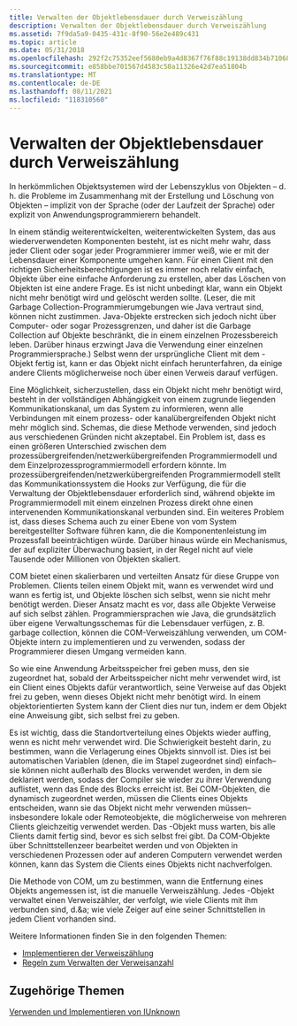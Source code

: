 ```yaml
---
title: Verwalten der Objektlebensdauer durch Verweiszählung
description: Verwalten der Objektlebensdauer durch Verweiszählung
ms.assetid: 7f9da5a9-0435-431c-8f90-56e2e489c431
ms.topic: article
ms.date: 05/31/2018
ms.openlocfilehash: 292f2c75352eef5680eb9a4d8367f76f88c19138dd834b71068740bee18f2315
ms.sourcegitcommit: e858bbe701567d4583c50a11326e42d7ea51804b
ms.translationtype: MT
ms.contentlocale: de-DE
ms.lasthandoff: 08/11/2021
ms.locfileid: "118310560"
---
```

# <a name="managing-object-lifetimes-through-reference-counting"></a>Verwalten der Objektlebensdauer durch Verweiszählung

In herkömmlichen Objektsystemen wird der Lebenszyklus von Objekten – d. h. die Probleme im Zusammenhang mit der Erstellung und Löschung von Objekten – implizit von der Sprache (oder der Laufzeit der Sprache) oder explizit von Anwendungsprogrammierern behandelt.

In einem ständig weiterentwickelten, weiterentwickelten System, das aus wiederverwendeten Komponenten besteht, ist es nicht mehr wahr, dass jeder Client oder sogar jeder Programmierer immer weiß, wie er mit der Lebensdauer einer Komponente umgehen kann. Für einen Client mit den richtigen Sicherheitsberechtigungen ist es immer noch relativ einfach, Objekte über eine einfache Anforderung zu erstellen, aber das Löschen von Objekten ist eine andere Frage. Es ist nicht unbedingt klar, wann ein Objekt nicht mehr benötigt wird und gelöscht werden sollte. (Leser, die mit Garbage Collection-Programmierumgebungen wie Java vertraut sind, können nicht zustimmen. Java-Objekte erstrecken sich jedoch nicht über Computer- oder sogar Prozessgrenzen, und daher ist die Garbage Collection auf Objekte beschränkt, die in einem einzelnen Prozessbereich leben. Darüber hinaus erzwingt Java die Verwendung einer einzelnen Programmiersprache.) Selbst wenn der ursprüngliche Client mit dem -Objekt fertig ist, kann er das Objekt nicht einfach herunterfahren, da einige andere Clients möglicherweise noch über einen Verweis darauf verfügen.

Eine Möglichkeit, sicherzustellen, dass ein Objekt nicht mehr benötigt wird, besteht in der vollständigen Abhängigkeit von einem zugrunde liegenden Kommunikationskanal, um das System zu informieren, wenn alle Verbindungen mit einem prozess- oder kanalübergreifenden Objekt nicht mehr möglich sind. Schemas, die diese Methode verwenden, sind jedoch aus verschiedenen Gründen nicht akzeptabel. Ein Problem ist, dass es einen größeren Unterschied zwischen dem prozessübergreifenden/netzwerkübergreifenden Programmiermodell und dem Einzelprozessprogrammiermodell erfordern könnte. Im prozessübergreifenden/netzwerkübergreifenden Programmiermodell stellt das Kommunikationssystem die Hooks zur Verfügung, die für die Verwaltung der Objektlebensdauer erforderlich sind, während objekte im Programmiermodell mit einem einzelnen Prozess direkt ohne einen intervenenden Kommunikationskanal verbunden sind. Ein weiteres Problem ist, dass dieses Schema auch zu einer Ebene von vom System bereitgestellter Software führen kann, die die Komponentenleistung im Prozessfall beeinträchtigen würde. Darüber hinaus würde ein Mechanismus, der auf expliziter Überwachung basiert, in der Regel nicht auf viele Tausende oder Millionen von Objekten skaliert.

COM bietet einen skalierbaren und verteilten Ansatz für diese Gruppe von Problemen. Clients teilen einem Objekt mit, wann es verwendet wird und wann es fertig ist, und Objekte löschen sich selbst, wenn sie nicht mehr benötigt werden. Dieser Ansatz macht es vor, dass alle Objekte Verweise auf sich selbst zählen. Programmiersprachen wie Java, die grundsätzlich über eigene Verwaltungsschemas für die Lebensdauer verfügen, z. B. garbage collection, können die COM-Verweiszählung verwenden, um COM-Objekte intern zu implementieren und zu verwenden, sodass der Programmierer diesen Umgang vermeiden kann.

So wie eine Anwendung Arbeitsspeicher frei geben muss, den sie zugeordnet hat, sobald der Arbeitsspeicher nicht mehr verwendet wird, ist ein Client eines Objekts dafür verantwortlich, seine Verweise auf das Objekt frei zu geben, wenn dieses Objekt nicht mehr benötigt wird. In einem objektorientierten System kann der Client dies nur tun, indem er dem Objekt eine Anweisung gibt, sich selbst frei zu geben.

Es ist wichtig, dass die Standortverteilung eines Objekts wieder auffing, wenn es nicht mehr verwendet wird. Die Schwierigkeit besteht darin, zu bestimmen, wann die Verlagerung eines Objekts sinnvoll ist. Dies ist bei automatischen Variablen (denen, die im Stapel zugeordnet sind) einfach– sie können nicht außerhalb des Blocks verwendet werden, in dem sie deklariert werden, sodass der Compiler sie wieder zu ihrer Verwendung auflistet, wenn das Ende des Blocks erreicht ist. Bei COM-Objekten, die dynamisch zugeordnet werden, müssen die Clients eines Objekts entscheiden, wann sie das Objekt nicht mehr verwenden müssen– insbesondere lokale oder Remoteobjekte, die möglicherweise von mehreren Clients gleichzeitig verwendet werden. Das -Objekt muss warten, bis alle Clients damit fertig sind, bevor es sich selbst frei gibt. Da COM-Objekte über Schnittstellenzeer bearbeitet werden und von Objekten in verschiedenen Prozessen oder auf anderen Computern verwendet werden können, kann das System die Clients eines Objekts nicht nachverfolgen.

Die Methode von COM, um zu bestimmen, wann die Entfernung eines Objekts angemessen ist, ist die manuelle Verweiszählung. Jedes -Objekt verwaltet einen Verweiszähler, der verfolgt, wie viele Clients mit ihm verbunden sind, d.&a; wie viele Zeiger auf eine seiner Schnittstellen in jedem Client vorhanden sind.

Weitere Informationen finden Sie in den folgenden Themen:

-   [Implementieren der Verweiszählung](implementing-reference-counting.md)
-   [Regeln zum Verwalten der Verweisanzahl](rules-for-managing-reference-counts.md)

## <a name="related-topics"></a>Zugehörige Themen

<dl> <dt>

[Verwenden und Implementieren von IUnknown](using-and-implementing-iunknown.md)
</dt> </dl>

 

 





